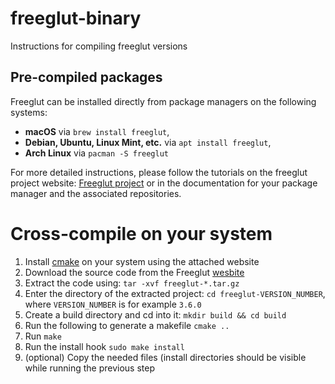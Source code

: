 # freeglut-binary
Instructions for compiling freeglut versions

## Pre-compiled packages
Freeglut can be installed directly from package managers on the following systems: 
- **macOS** via `brew install freeglut`,
- **Debian, Ubuntu, Linux Mint, etc.** via `apt install freeglut`,
- **Arch Linux** via `pacman -S freeglut`

For more detailed instructions, please follow the tutorials on the freeglut project website: [Freeglut project](https://freeglut.sourceforge.net/index.php#download) or in the documentation for your package manager and the associated repositories.

# Cross-compile on your system
1. Install [cmake](https://cmake.org/download/) on your system using the attached website
2. Download the source code from the Freeglut [wesbite](https://freeglut.sourceforge.net/index.php#download)
3. Extract the code using: `tar -xvf freeglut-*.tar.gz`
4. Enter the directory of the extracted project: `cd freeglut-VERSION_NUMBER`, where `VERSION_NUMBER` is for example `3.6.0`
5. Create a build directory and cd into it: `mkdir build && cd build`
6. Run the following to generate a makefile `cmake ..`
7. Run `make`
8. Run the install hook `sudo make install`
9. (optional) Copy the needed files (install directories should be visible while running the previous step
